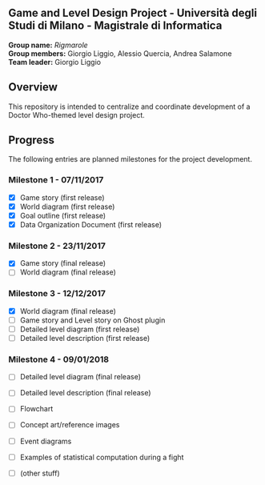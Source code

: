 ﻿## Game and Level Design Project - Università degli Studi di Milano - Magistrale di Informatica
**Group name:** *Rigmarole*  
**Group members:** Giorgio Liggio, Alessio Quercia, Andrea Salamone  
**Team leader:** Giorgio Liggio  

## Overview
This repository is intended to centralize and coordinate development of a Doctor Who-themed level design project.

## Progress
The following entries are planned milestones for the project development.

### Milestone 1 - 07/11/2017
- [x] Game story (first release)
- [x] World diagram (first release)
- [x] Goal outline (first release)
- [x] Data Organization Document (first release)

### Milestone 2 - 23/11/2017
- [x] Game story (final release)
- [ ] World diagram (final release)

### Milestone 3 - 12/12/2017
- [x] World diagram (final release)
- [ ] Game story and Level story on Ghost plugin
- [ ] Detailed level diagram (first release)
- [ ] Detailed level description (first release)

### Milestone 4 - 09/01/2018
- [ ] Detailed level diagram (final release)
- [ ] Detailed level description (final release)
- [ ] Flowchart
- [ ] Concept art/reference images
- [ ] Event diagrams
- [ ] Examples of statistical computation during a fight
- [ ] (other stuff)


